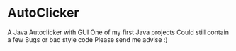 # AutoClicker
A Java Autoclicker with GUI
One of my first Java projects
Could still contain a few Bugs or bad style code
Please send me advise :)

